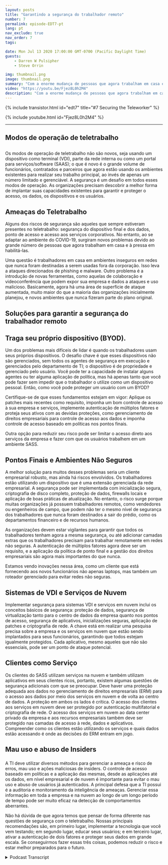 ```yaml
---
layout: posts
title: "Garantindo a segurança do trabalhador remoto"
number: 7
permalink: episode-EDT7-pt
lang: pt
nav_exclude: true
nav_order: 7
tags:

date: Mon Jul 13 2020 17:00:00 GMT-0700 (Pacific Daylight Time)
guests:
    - Darren W Pulsipher
    - Steve Orrin

img: thumbnail.png
image: thumbnail.png
summary: "Com a enorme mudança de pessoas que agora trabalham em casa em vez do escritório, a segurança é uma preocupação crescente para muitas organizações de TI. Neste episódio, Steve Orrin, CTO da Intel Federal, e Darren discutem as ameaças de segurança e soluções para ajudar a proteger seu teletrabalhador e os centros de dados corporativos."
video: "https://youtu.be/Fjez8L0h2M4"
description: "Com a enorme mudança de pessoas que agora trabalham em casa em vez do escritório, a segurança é uma preocupação crescente para muitas organizações de TI. Neste episódio, Steve Orrin, CTO da Intel Federal, e Darren discutem as ameaças de segurança e soluções para ajudar a proteger seu teletrabalhador e os centros de dados corporativos."
---
```


<div>
{% include transistor.html id="edt7" title="#7 Securing the Teleworker" %}

{% include youtube.html id="Fjez8L0h2M4" %}
</div>

---

## Modos de operação de teletrabalho <h2>

Os modos de operação de teletrabalho não são novos, seja usando um dispositivo como terminal (VDI), parte da rede interna ou como um portal para serviços/software (SAAS); o que é novo é o grande volume de funcionários, contratados e parceiros que agora estão usando os ambientes existentes para realizar seu trabalho principal, ao invés de apenas um número limitado e gerenciável. A segurança é um desafio em todos esses modos de operação. As organizações precisam descobrir a melhor forma de implantar suas capacidades existentes para garantir e proteger o acesso, os dados, os dispositivos e os usuários.

## Ameaças do Teletrabalho

Alguns dos riscos de segurança são aqueles que sempre estiveram presentes no teletrabalho: segurança do dispositivo final e dos dados, ponto de acesso e acesso aos serviços corporativos. No entanto, ao se adaptar ao ambiente do COVID-19, surgiram novos problemas devido ao grande número de pessoas que agora trabalham em casa e à pressa em habilitá-las.

Uma questão é trabalhadores em casa em ambientes inseguros em redes que nunca foram destinadas a serem usadas fora da corporação. Isso leva a ataques direcionados de phishing e malware. Outro problema é a introdução de novas ferramentas, como aquelas de colaboração e videoconferência que podem expor sua empresa e dados a ataques e uso malicioso. Basicamente, agora há uma área de superfície de ataque aumentada, muito maior do que a maioria das organizações inicialmente planejou, e novos ambientes que nunca fizeram parte do plano original.

## Soluções para garantir a segurança do trabalhador remoto

## Traga seu próprio dispositivo (BYOD).

Um dos problemas mais difíceis de lidar é quando os trabalhadores usam seus próprios dispositivos. O desafio chave é que esses dispositivos não são gerenciados, sem todos os agentes de segurança em execução e gerenciados pelo departamento de TI; o dispositivo é de propriedade e gerenciado pelo usuário. Você pode ter a capacidade de instalar alguns agentes ou ter alguma aplicação de política, mas há apenas tanto que você pode fazer sem impedir que o trabalhador o utilize como um dispositivo pessoal. Então, como você pode proteger um usuário com um BYOD?

Certifique-se de que esses fundamentos estejam em vigor: Aplique os patches mais recentes como requisito, imponha um bom controle de acesso à sua empresa e serviços, implemente autenticação de múltiplos fatores e proteja seus ativos com as devidas proteções, como gerenciamento de direitos empresariais para controle de acesso aos dados e imponha controle de acesso baseado em políticas nos pontos finais.

Outra opção para reduzir seu risco pode ser limitar o acesso direto aos serviços da empresa e fazer com que os usuários trabalhem em um ambiente SASS.

## Pontos Finais e Ambientes Não Seguros

A melhor solução para muitos desses problemas seria um cliente empresarial robusto, mas ainda há riscos envolvidos. Os trabalhadores estão utilizando um dispositivo que é uma extensão gerenciada da rede empresarial. A segurança pode ser implementada com inicialização segura, criptografia de disco completo, proteção de dados, firewalls locais e aplicação de boas práticas de atualização. No entanto, o risco surge porque muitas organizações já possuem trabalhadores remotos, como vendedores ou engenheiros de campo, que podem não ter o mesmo nível de segurança dos trabalhadores que nunca foram destinados a sair do prédio, como os departamentos financeiro e de recursos humanos.

As organizações devem estar vigilantes para garantir que todos os trabalhadores tenham agora a mesma segurança, ou até adicionar camadas extras que os trabalhadores precisam para trabalhar remotamente em redes não seguras. A autenticação de múltiplos fatores agora deve ser um requisito, e a aplicação da política de ponto final e a gestão dos direitos empresariais são agora mais importantes do que nunca.

Estamos vendo inovações nessa área, como um cliente que está fornecendo aos novos funcionários não apenas laptops, mas também um roteador gerenciado para evitar redes não seguras.

## Sistemas de VDI e Serviços de Nuvem

Implementar segurança para sistemas VDI e serviços em nuvem inclui os conceitos básicos de segurança: proteção de dados, segurança de virtualização tanto para o centro de dados da empresa quanto nos pontos de acesso, segurança de aplicativos, inicializações seguras, aplicação de patches e criptografia de rede. A chave está em realizar uma pesquisa precisa sobre a empresa e os serviços em nuvem que estão sendo implantados para seus funcionários, garantindo que todos estejam igualmente protegidos. Cada aplicativo, mesmo aqueles que não são essenciais, pode ser um ponto de ataque potencial.

## Clientes como Serviço

Os clientes do SASS utilizam serviços na nuvem e também utilizam aplicativos em seus clientes ricos, portanto, existem algumas questões de segurança adicionais com que se preocupar. Deve haver uma proteção adequada aos dados no gerenciamento de direitos empresariais (ERM) para o acesso aos dados por meio dos serviços em nuvem e de volta ao centro de dados. A proteção em ambos os lados é crítica. O acesso dos clientes aos serviços em nuvem deve ser protegido por autenticação multifatorial e criptografia de rede. O acesso dos serviços em nuvem ao data center privado da empresa e aos recursos empresariais também deve ser protegido nas camadas de acesso à rede, dados e aplicativos. Compreender como os clientes estão utilizando os serviços e quais dados estão acessando é onde as decisões do ERM entram em jogo.

## Mau uso e abuso de Insiders<h3>

A TI deve utilizar diversos métodos para gerenciar a ameaça e risco de erros, mau uso e ações maliciosas de insiders. O controle de acesso baseado em políticas e a aplicação das mesmas, desde as aplicações até os dados, em nível empresarial e de nuvem é importante para evitar o mau uso e abuso de usuários já autenticados. A principal defesa que a TI possui é a auditoria e monitoramento da inteligência de ameaças. Gerenciar essa informação em toda a empresa e na nuvem ao longo de um longo período de tempo pode ser muito eficaz na detecção de comportamentos aberrantes.

Não há dúvida de que agora temos que pensar de forma diferente nas questões de segurança com o teletrabalho. Nossas principais recomendações são, em primeiro lugar, implementar a tecnologia que você vem testando; em segundo lugar, educar seus usuários; e em terceiro lugar, ativar a autenticação de dois fatores e proteger seus dados em grande escala. Se conseguirmos fazer essas três coisas, podemos reduzir o risco e estar melhor preparados para o futuro.



<details>
<summary> Podcast Transcript </summary>

<p></p>

</details>
